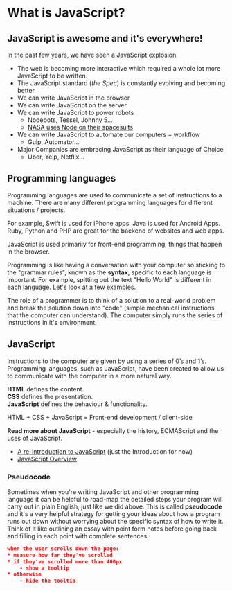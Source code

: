 # What is JavaScript?

## JavaScript is awesome and it's everywhere!

In the past few years, we have seen a JavaScript explosion. 

* The web is becoming more interactive which required a whole lot more JavaScript to be written.
* The JavaScript standard (_the Spec_) is constantly evolving and becoming better
* We can write JavaScript in the browser
* We can write JavaScript on the server
* We can write JavaScript to power robots
	* Nodebots, Tessel, Johnny 5...
	* <a href="https://twitter.com/thepracticaldev/status/744552986836353025?lang=en" target="_blank">NASA uses Node on their spacesuits</a>
* We can write JavaScript to automate our computers + workflow
	* Gulp, Automator...
* Major Companies are embracing JavaScript as their language of Choice
	* Uber, Yelp, Netflix...

## Programming languages

Programming languages are used to communicate a set of instructions to a machine. There are many different programming languages for different situations / projects.

For example, Swift is used for iPhone apps. Java is used for Android Apps. Ruby, Python and PHP are great for the backend of websites and web apps. 

JavaScript is used primarily for front-end programming; things that happen in the browser. 

Programming is like having a conversation with your computer so sticking to the "grammar rules", known as the **syntax**, specific to each language is important. For example, spitting out the text "Hello World" is different in each language. Let's look at a <a href="https://excelwithbusiness.com/blog/say-hello-world-in-28-different-programming-languages" target="_blank">few examples</a>.

The role of a programmer is to think of a solution to a real-world problem and break the solution down into "code" (simple mechanical instructions that the computer can understand). The computer simply runs the series of instructions in it's environment.

## JavaScript
Instructions to the computer are given by using a series of 0’s and 1’s. Programming languages, such as JavaScript, have been created to allow us to communicate with the computer in a more natural way.

**HTML** defines the content.  
**CSS** defines the presentation.  
**JavaScript** defines the behaviour & functionality.

HTML + CSS + JavaScript = Front-end development / client-side

**Read more about JavaScript** - especially the history, ECMAScript and the uses of JavaScript.

* <a href="https://developer.mozilla.org/en-US/docs/Web/JavaScript/A_re-introduction_to_JavaScript" target="_blank">A re-introduction to JavaScript</a> (just the Introduction for now)
* <a href="https://developer.mozilla.org/en-US/docs/Web/JavaScript/Guide/JavaScript_Overview" target="_blank">JavaScript Overview</a>

### Pseudocode

Sometimes when you're writing JavaScript and other programming language it can be helpful to road-map the detailed steps your program will carry out in plain English, just like we did above.  This is called **pseudocode** and it's a very helpful strategy for getting your ideas about how a program runs out down without worrying about the specific syntax of how to write it. Think of it like outlining an essay with point form notes before going back and filling in each point with complete sentences.

```json
when the user scrolls down the page:
* measure how far they've scrolled
* if they've scrolled more than 400px
	- show a tooltip
* otherwise
	- hide the tooltip
```

